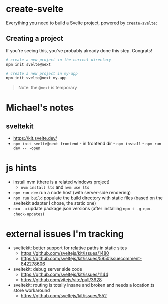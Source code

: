 # create-svelte

Everything you need to build a Svelte project, powered by [`create-svelte`](https://github.com/sveltejs/kit/tree/master/packages/create-svelte);

## Creating a project

If you're seeing this, you've probably already done this step. Congrats!

```bash
# create a new project in the current directory
npm init svelte@next

# create a new project in my-app
npm init svelte@next my-app
```

> Note: the `@next` is temporary

# Michael's notes

## sveltekit

- https://kit.svelte.dev/
- `npm init svelte@next frontend` - in frontend dir - `npm install` - `npm run dev -- -open`

# js hints

- install nvm (there is a related windows project)
  - `nvm install lts` and `nvm use lts`
- `npm run dev` run a node host (with server-side rendering)
- `npm run build` populate the build directory with static files (based on the sveltekit adapter I chose, the static one)
- `ncu -u` update package.json versions (after installing `npm i -g npm-check-updates`)

# external issues I'm tracking

- sveltekit: better support for relative paths in static sites
  - https://github.com/sveltejs/kit/issues/1480
  - https://github.com/sveltejs/kit/issues/595#issuecomment-842278606
- sveltekit: debug server side code
  - https://github.com/sveltejs/kit/issues/1144
  - https://github.com/vitejs/vite/pull/3928
- sveltekit: routing is totally insane and broken and needs a location.ts store workaround
  - https://github.com/sveltejs/kit/issues/552
